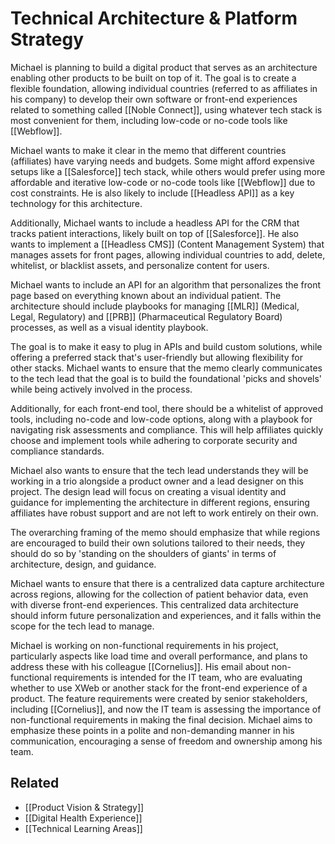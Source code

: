 # Technical Architecture & Platform Strategy

Michael is planning to build a digital product that serves as an architecture enabling other products to be built on top of it. The goal is to create a flexible foundation, allowing individual countries (referred to as affiliates in his company) to develop their own software or front-end experiences related to something called [[Noble Connect]], using whatever tech stack is most convenient for them, including low-code or no-code tools like [[Webflow]]. 

Michael wants to make it clear in the memo that different countries (affiliates) have varying needs and budgets. Some might afford expensive setups like a [[Salesforce]] tech stack, while others would prefer using more affordable and iterative low-code or no-code tools like [[Webflow]] due to cost constraints. He is also likely to include [[Headless API]] as a key technology for this architecture. 

Additionally, Michael wants to include a headless API for the CRM that tracks patient interactions, likely built on top of [[Salesforce]]. He also wants to implement a [[Headless CMS]] (Content Management System) that manages assets for front pages, allowing individual countries to add, delete, whitelist, or blacklist assets, and personalize content for users. 

Michael wants to include an API for an algorithm that personalizes the front page based on everything known about an individual patient. The architecture should include playbooks for managing [[MLR]] (Medical, Legal, Regulatory) and [[PRB]] (Pharmaceutical Regulatory Board) processes, as well as a visual identity playbook. 

The goal is to make it easy to plug in APIs and build custom solutions, while offering a preferred stack that's user-friendly but allowing flexibility for other stacks. Michael wants to ensure that the memo clearly communicates to the tech lead that the goal is to build the foundational 'picks and shovels' while being actively involved in the process. 

Additionally, for each front-end tool, there should be a whitelist of approved tools, including no-code and low-code options, along with a playbook for navigating risk assessments and compliance. This will help affiliates quickly choose and implement tools while adhering to corporate security and compliance standards. 

Michael also wants to ensure that the tech lead understands they will be working in a trio alongside a product owner and a lead designer on this project. The design lead will focus on creating a visual identity and guidance for implementing the architecture in different regions, ensuring affiliates have robust support and are not left to work entirely on their own. 

The overarching framing of the memo should emphasize that while regions are encouraged to build their own solutions tailored to their needs, they should do so by 'standing on the shoulders of giants' in terms of architecture, design, and guidance.

Michael wants to ensure that there is a centralized data capture architecture across regions, allowing for the collection of patient behavior data, even with diverse front-end experiences. This centralized data architecture should inform future personalization and experiences, and it falls within the scope for the tech lead to manage.

Michael is working on non-functional requirements in his project, particularly aspects like load time and overall performance, and plans to address these with his colleague [[Cornelius]]. His email about non-functional requirements is intended for the IT team, who are evaluating whether to use XWeb or another stack for the front-end experience of a product. The feature requirements were created by senior stakeholders, including [[Cornelius]], and now the IT team is assessing the importance of non-functional requirements in making the final decision. Michael aims to emphasize these points in a polite and non-demanding manner in his communication, encouraging a sense of freedom and ownership among his team.

## Related
- [[Product Vision & Strategy]]
- [[Digital Health Experience]]
- [[Technical Learning Areas]]